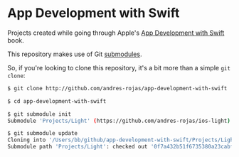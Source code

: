 # App Development with Swift
Projects created while going through Apple's
[App Development with Swift](https://itun.es/us/SoKQib.l)
book.

This repository makes use of Git
[submodules](https://git-scm.com/book/en/v2/Git-Tools-Submodules).

So, if you're looking to clone this repository, it's a bit more than a simple `git clone`:

```bash
$ git clone http://github.com/andres-rojas/app-development-with-swift

$ cd app-development-with-swift

$ git submodule init
Submodule 'Projects/Light' (https://github.com/andres-rojas/ios-light) registered for path 'Projects/Light'

$ git submodule update
Cloning into '/Users/bb/github/app-development-with-swift/Projects/Light'...
Submodule path 'Projects/Light': checked out '0f7a432b51f6735380a23cabf4a5d8d43458599c'
```
